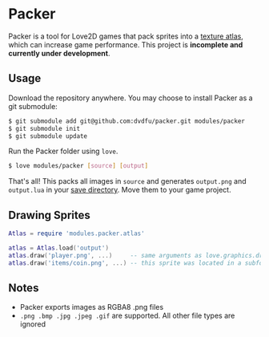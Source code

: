 # Packer

Packer is a tool for Love2D games that pack sprites into a [texture atlas](https://en.wikipedia.org/wiki/Texture_atlas), which can increase game  performance. This project is **incomplete and currently under development**.

## Usage

Download the repository anywhere. You may choose to install Packer as a git submodule:

```sh
$ git submodule add git@github.com:dvdfu/packer.git modules/packer
$ git submodule init
$ git submodule update
```

Run the Packer folder using `love`.

```sh
$ love modules/packer [source] [output]
```

That's all! This packs all images in `source` and generates `output.png` and `output.lua` in your [save directory](https://love2d.org/wiki/love.filesystem). Move them to your game project.

## Drawing Sprites

```lua
Atlas = require 'modules.packer.atlas'

atlas = Atlas.load('output')
atlas.draw('player.png', ...)     -- same arguments as love.graphics.draw(...)
atlas.draw('items/coin.png', ...) -- this sprite was located in a subfolder
```

## Notes

* Packer exports images as RGBA8 .png files
* `.png .bmp .jpg .jpeg .gif` are supported. All other file types are ignored
